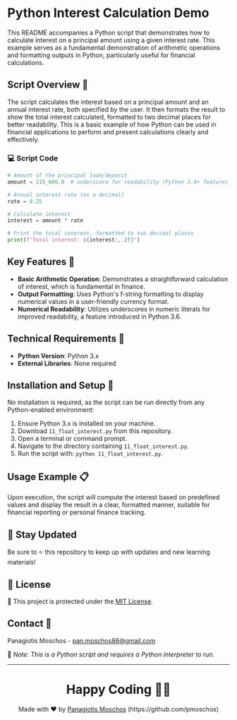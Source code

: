 
# Python Interest Calculation Demo

This README accompanies a Python script that demonstrates how to calculate interest on a principal amount using a given interest rate. This example serves as a fundamental demonstration of arithmetic operations and formatting outputs in Python, particularly useful for financial calculations.

## Script Overview 📘

The script calculates the interest based on a principal amount and an annual interest rate, both specified by the user. It then formats the result to show the total interest calculated, formatted to two decimal places for better readability. This is a basic example of how Python can be used in financial applications to perform and present calculations clearly and effectively.

### :computer: Script Code

```python
# Amount of the principal loan/deposit
amount = 215_000.0  # underscore for readability (Python 3.6+ feature)

# Annual interest rate (as a decimal)
rate = 0.25

# Calculate interest
interest = amount * rate

# Print the total interest, formatted to two decimal places
print(f"Total interest: ${interest:,.2f}")
```

## Key Features 🌟

- **Basic Arithmetic Operation**: Demonstrates a straightforward calculation of interest, which is fundamental in finance.
- **Output Formatting**: Uses Python's f-string formatting to display numerical values in a user-friendly currency format.
- **Numerical Readability**: Utilizes underscores in numeric literals for improved readability, a feature introduced in Python 3.6.

## Technical Requirements 🔧

- **Python Version**: Python 3.x
- **External Libraries**: None required

## Installation and Setup 🚀

No installation is required, as the script can be run directly from any Python-enabled environment:
1. Ensure Python 3.x is installed on your machine.
2. Download `11_float_interest.py` from this repository.
3. Open a terminal or command prompt.
4. Navigate to the directory containing `11_float_interest.py`.
5. Run the script with: `python 11_float_interest.py`.

## Usage Example 📋

Upon execution, the script will compute the interest based on predefined values and display the result in a clear, formatted manner, suitable for financial reporting or personal finance tracking.

## 📢 Stay Updated
Be sure to ⭐ this repository to keep up with updates and new learning materials!

## 📄 License
🔐 This project is protected under the [MIT License](https://mit-license.org/).

## Contact 📧
Panagiotis Moschos - pan.moschos86@gmail.com

🔗 *Note: This is a Python script and requires a Python interpreter to run.*

---
<h1 align=center>Happy Coding 👨‍💻 </h1>

<p align="center">
  Made with ❤️ by 
  <a href="https://www.linkedin.com/in/panagiotis-moschos" target="_blank">
  Panagiotis Moschos</a> (https://github.com/pmoschos)
</p>
